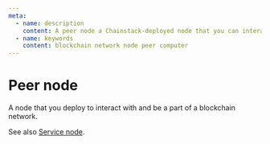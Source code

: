 ```yaml
---
meta:
  - name: description
    content: A peer node a Chainstack-deployed node that you can interact with.
  - name: keywords
    content: blockchain network node peer computer
---
```


# Peer node

A node that you deploy to interact with and be a part of a blockchain network.

See also [Service node](/glossary/service-node).
